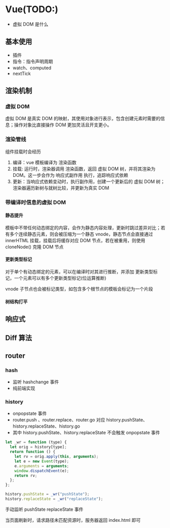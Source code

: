 # Vue(TODO:)

- 虚拟 DOM 是什么

## 基本使用

- 插件
- 指令：指令声明周期
- watch、computed
- nextTick

## 渲染机制

### 虚拟 DOM

虚拟 DOM 是真实 DOM 的映射，其使用对象进行表示，包含创建元素时需要的信息；操作对象比直接操作 DOM 更加灵活且开支更小。

### 渲染管线

组件挂载时会经历

1. 编译：vue 模板编译为 渲染函数
2. 挂载: 运行时，渲染器调用 渲染函数，返回 虚拟 DOM 树，并将其渲染为 DOM。这一步会作为 响应式副作用 执行，追踪响应式依赖
3. 更新：当响应式依赖变动时，执行副作用，创建一个更新后的 虚拟 DOM 树；渲染器遍历新树与就树比较，并更新为真实 DOM

### 带编译时信息的虚拟 DOM

#### 静态提升

模板中不带任何动态绑定的内容，会作为静态内容处理，更新时跳过差异对比；若有多个连续静态元素，则会被压缩为一个静态 vnode，静态节点会直接通过 innerHTML 挂载，挂载后将缓存对应 DOM 节点，若在被重用，则使用 cloneNode() 克隆 DOM 节点

#### 更新类型标记

对于单个有动态绑定的元素，可以在编译时对其进行推断，并添加 更新类型标记，一个元素可以有多个更新类型标记(位运算推断)

vnode 子节点也会被标记类型，如包含多个根节点的模板会标记为一个片段

#### 树结构打平

## 响应式

## Diff 算法

## router

### hash

- 监听 hashchange 事件
- 纯前端实现

### history

- onpopstate 事件
- router.push 、router.replace、router.go 对应 history.pushState、history.replaceState、history.go
- 其中 history.pushState、history.replaceState 不会触发 onpopstate 事件

```js
let _wr = function (type) {
  let orig = history[type];
  return function () {
    let rv = orig.apply(this, arguments);
    let e = new Event(type);
    e.arguments = arguments;
    window.dispatchEvent(e);
    return rv;
  };
};

history.pushState = _wr("pushState");
history.replaceState = _wr("replaceState");
```

手动监听 pushState replaceState 事件

当页面刷新时，请求路径未匹配资源时，服务器返回 index.html 即可
